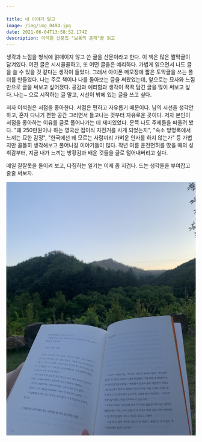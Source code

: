 ```yaml
---

title: 내 이야기 말고
image: /img/img_0494.jpg
date: 2021-06-04T13:58:52.174Z
description: 이석원 산문집 "보통의 존재"를 읽고
---
```

생각과 느낌을 형식에 얽매이지 않고 쓴 글을 산문이라고 한다. 이 책은 많은 짤막글이 담겨있다. 어떤 글은 시시콜콜하고, 또 어떤 글을은 예리하다. 가볍게 읽으면서 나도 글을 쓸 수 있을 것 같다는 생각이 들었다. 그래서 아이폰 메모장에 짧은 토막글을 쓰는 폴더를 만들었다. 나는 주로 책이나 나를 돌아보는 글을 써왔었는데, 앞으로는 묘사와 느낌만으로 글을 써보고 싶어졌다. 공감과 예리함과 생각이 꾹꾹 담긴 글을 많이 써보고 싶다. 나는~ 으로 시작하는 글 말고, 시선이 밖에 있는 글을 쓰고 싶다.

저자 이석원은 서점을 좋아한다. 서점은 편하고 자유롭기 때문이다. 남의 시선을 생각안하고, 혼자 다니기 편한 공간 그러면서 들고나는 것부터 자유로운 곳이다. 저자 본인이 서점을 좋아하는 이유를 글로 풀어나가는 데 재미있었다. 문뜩 나도 주제들을 떠올려 봤다. "왜 250만원이나 하는 영국산 접이식 자전거를 사게 되었는지", "숙소 방명록에서 느끼는 묘한 감정", "한국에선 왜 모르는 사람끼리 가벼운 인사를 하지 않는가" 등 가볍지만 골똘히 생각해보고 풀어나갈 이야기들이 많다. 작년 여름 운전면허를 땄을 때의 성취감부터, 지금 내가 느끼는 방황감과 배운 것들을 글로 털어내버리고 싶다.

매일 잘잘못을 돌이켜 보고, 다짐하는 일기는 이제 좀 지겹다. 드는 생각들을 부여잡고 줄줄 써보자.

![](/img/img_0494.jpg)